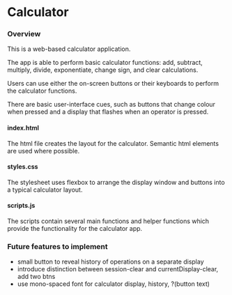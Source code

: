 # Calculator

### Overview
This is a web-based calculator application. 

The app is able to perform basic calculator functions: add, subtract, multiply, divide, exponentiate, change sign, and clear calculations. 

Users can use either the on-screen buttons or their keyboards to perform the calculator functions.

There are basic user-interface cues, such as buttons that change colour when pressed and a display that flashes when an operator is pressed.

#### index.html
The html file creates the layout for the calculator. Semantic html elements are used where possible.

#### styles.css
The stylesheet uses flexbox to arrange the display window and buttons into a typical calculator layout.

#### scripts.js
The scripts contain several main functions and helper functions which provide the functionality for the calculator app.

### Future features to implement
- small button to reveal history of operations on a separate display
- introduce distinction between session-clear and currentDisplay-clear, add two btns
- use mono-spaced font for calculator display, history, ?(button text)